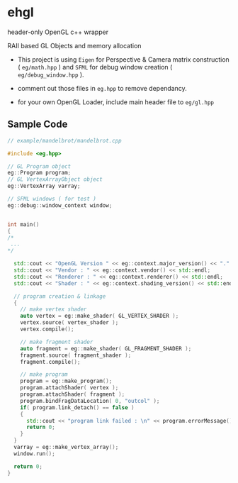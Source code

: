 # ehgl
header-only OpenGL c++ wrapper

RAII based GL Objects and memory allocation

- This project is using `Eigen` for Perspective & Camera matrix construction ( `eg/math.hpp` )
and `SFML` for debug window creation ( `eg/debug_window.hpp` ).

- comment out those files in `eg.hpp` to remove dependancy.

- for your own OpenGL Loader, include main header file to `eg/gl.hpp`

## Sample Code

```cpp
// example/mandelbrot/mandelbrot.cpp

#include <eg.hpp>

// GL Program object
eg::Program program;
// GL VertexArrayObject object
eg::VertexArray varray;

// SFML windows ( for test )
eg::debug::window_context window;


int main()
{
/*
 ...
*/

  std::cout << "OpenGL Version " << eg::context.major_version() << "." << eg::context.minor_version() << std::endl;
  std::cout << "Vendor : " << eg::context.vendor() << std::endl;
  std::cout << "Renderer : " << eg::context.renderer() << std::endl;
  std::cout << "Shader : " << eg::context.shading_version() << std::endl;

  // program creation & linkage
  {
    // make vertex shader
    auto vertex = eg::make_shader( GL_VERTEX_SHADER );
    vertex.source( vertex_shader );
    vertex.compile();

    // make fragment shader
    auto fragment = eg::make_shader( GL_FRAGMENT_SHADER );
    fragment.source( fragment_shader );
    fragment.compile();

    // make program
    program = eg::make_program();
    program.attachShader( vertex );
    program.attachShader( fragment );
    program.bindFragDataLocation( 0, "outcol" );
    if( program.link_detach() == false )
    {
      std::cout << "program link failed : \n" << program.errorMessage() << std::endl;
      return 0;
    }
  }
  varray = eg::make_vertex_array();
  window.run();

  return 0;
}

```
